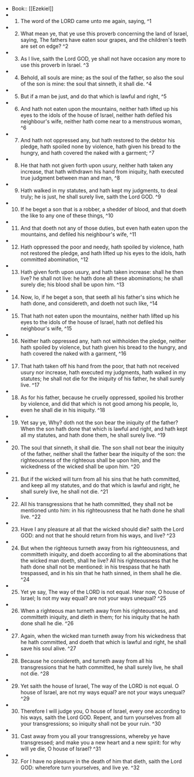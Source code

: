 - Book:: [[Ezekiel]]
- 1. The word of the LORD came unto me again, saying, ^1
- 2. What mean ye, that ye use this proverb concerning the land of Israel, saying, The fathers have eaten sour grapes, and the children's teeth are set on edge? ^2
- 3. As I live, saith the Lord GOD, ye shall not have occasion any more to use this proverb in Israel. ^3
- 4. Behold, all souls are mine; as the soul of the father, so also the soul of the son is mine: the soul that sinneth, it shall die. ^4
- 5. But if a man be just, and do that which is lawful and right, ^5
- 6. And hath not eaten upon the mountains, neither hath lifted up his eyes to the idols of the house of Israel, neither hath defiled his neighbour's wife, neither hath come near to a menstruous woman, ^6
- 7. And hath not oppressed any, but hath restored to the debtor his pledge, hath spoiled none by violence, hath given his bread to the hungry, and hath covered the naked with a garment; ^7
- 8. He that hath not given forth upon usury, neither hath taken any increase, that hath withdrawn his hand from iniquity, hath executed true judgment between man and man, ^8
- 9. Hath walked in my statutes, and hath kept my judgments, to deal truly; he is just, he shall surely live, saith the Lord GOD. ^9
- 10. If he beget a son that is a robber, a shedder of blood, and that doeth the like to any one of these things, ^10
- 11. And that doeth not any of those duties, but even hath eaten upon the mountains, and defiled his neighbour's wife, ^11
- 12. Hath oppressed the poor and needy, hath spoiled by violence, hath not restored the pledge, and hath lifted up his eyes to the idols, hath committed abomination, ^12
- 13. Hath given forth upon usury, and hath taken increase: shall he then live? he shall not live: he hath done all these abominations; he shall surely die; his blood shall be upon him. ^13
- 14. Now, lo, if he beget a son, that seeth all his father's sins which he hath done, and considereth, and doeth not such like, ^14
- 15. That hath not eaten upon the mountains, neither hath lifted up his eyes to the idols of the house of Israel, hath not defiled his neighbour's wife, ^15
- 16. Neither hath oppressed any, hath not withholden the pledge, neither hath spoiled by violence, but hath given his bread to the hungry, and hath covered the naked with a garment, ^16
- 17. That hath taken off his hand from the poor, that hath not received usury nor increase, hath executed my judgments, hath walked in my statutes; he shall not die for the iniquity of his father, he shall surely live. ^17
- 18. As for his father, because he cruelly oppressed, spoiled his brother by violence, and did that which is not good among his people, lo, even he shall die in his iniquity. ^18
- 19. Yet say ye, Why? doth not the son bear the iniquity of the father? When the son hath done that which is lawful and right, and hath kept all my statutes, and hath done them, he shall surely live. ^19
- 20. The soul that sinneth, it shall die. The son shall not bear the iniquity of the father, neither shall the father bear the iniquity of the son: the righteousness of the righteous shall be upon him, and the wickedness of the wicked shall be upon him. ^20
- 21. But if the wicked will turn from all his sins that he hath committed, and keep all my statutes, and do that which is lawful and right, he shall surely live, he shall not die. ^21
- 22. All his transgressions that he hath committed, they shall not be mentioned unto him: in his righteousness that he hath done he shall live. ^22
- 23. Have I any pleasure at all that the wicked should die? saith the Lord GOD: and not that he should return from his ways, and live? ^23
- 24. But when the righteous turneth away from his righteousness, and committeth iniquity, and doeth according to all the abominations that the wicked man doeth, shall he live? All his righteousness that he hath done shall not be mentioned: in his trespass that he hath trespassed, and in his sin that he hath sinned, in them shall he die. ^24
- 25. Yet ye say, The way of the LORD is not equal. Hear now, O house of Israel; Is not my way equal? are not your ways unequal? ^25
- 26. When a righteous man turneth away from his righteousness, and committeth iniquity, and dieth in them; for his iniquity that he hath done shall he die. ^26
- 27. Again, when the wicked man turneth away from his wickedness that he hath committed, and doeth that which is lawful and right, he shall save his soul alive. ^27
- 28. Because he considereth, and turneth away from all his transgressions that he hath committed, he shall surely live, he shall not die. ^28
- 29. Yet saith the house of Israel, The way of the LORD is not equal. O house of Israel, are not my ways equal? are not your ways unequal? ^29
- 30. Therefore I will judge you, O house of Israel, every one according to his ways, saith the Lord GOD. Repent, and turn yourselves from all your transgressions; so iniquity shall not be your ruin. ^30
- 31. Cast away from you all your transgressions, whereby ye have transgressed; and make you a new heart and a new spirit: for why will ye die, O house of Israel? ^31
- 32. For I have no pleasure in the death of him that dieth, saith the Lord GOD: wherefore turn yourselves, and live ye. ^32
